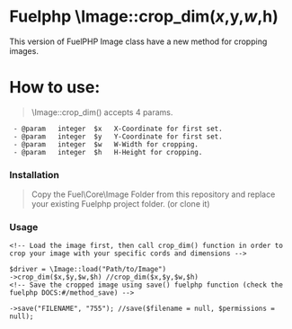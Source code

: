 # Fuelphp \Image::crop_dim($x,$y,$w,$h)
This version of FuelPHP Image class have a new method for cropping images.

# How to use:

> \Image::crop_dim() accepts 4 params.

	 - @param   integer  $x   X-Coordinate for first set.
	 - @param   integer  $y   Y-Coordinate for first set.
	 - @param   integer  $w   W-Width for cropping.
	 - @param   integer  $h   H-Height for cropping.

### Installation

  > Copy the Fuel\Core\Image Folder from this repository and replace your existing Fuelphp project folder. (or clone it)

### Usage
	<!-- Load the image first, then call crop_dim() function in order to crop your image with your specific cords and dimensions -->
	
	$driver = \Image::load("Path/to/Image")
	->crop_dim($x,$y,$w,$h) //crop_dim($x,$y,$w,$h)
	<!-- Save the cropped image using save() fuelphp function (check the fuelphp DOCS:#/method_save) -->
	
	->save("FILENAME", "755"); //save($filename = null, $permissions = null);
	

	 
